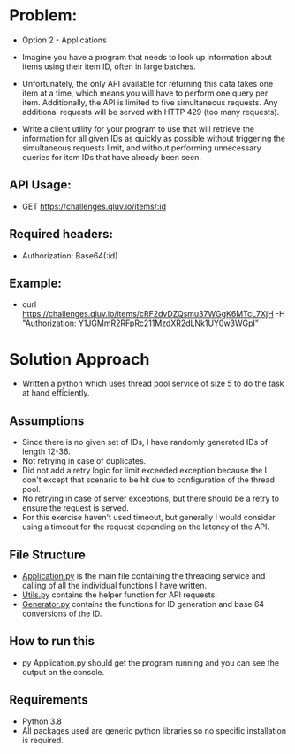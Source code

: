 # Problem:
- Option 2 - Applications

- Imagine you have a program that needs to look up information about items using their item ID, often in large batches.

- Unfortunately, the only API available for returning this data takes one item at a time, which means you will have to perform one query per item. Additionally, the API is limited to five simultaneous requests. Any additional requests will be served with HTTP 429 (too many requests).

- Write a client utility for your program to use that will retrieve the information for all given IDs as quickly as possible without triggering the simultaneous requests limit, and without performing unnecessary queries for item IDs that have already been seen.

## API Usage:

- GET https://challenges.qluv.io/items/:id

## Required headers:

- Authorization: Base64(:id)

## Example:

- curl https://challenges.qluv.io/items/cRF2dvDZQsmu37WGgK6MTcL7XjH -H "Authorization: Y1JGMmR2RFpRc211MzdXR2dLNk1UY0w3WGpI"

# Solution Approach 
- Written a python which uses thread pool service of size 5 to do the task at hand efficiently.
## Assumptions
- Since there is no given set of IDs, I have randomly generated IDs of length 12-36.
- Not retrying in case of duplicates.
- Did not add a retry logic for limit exceeded exception because the I don't except that scenario to be hit due to configuration of the thread pool.
- No retrying in case of server exceptions, but there should be a retry to ensure the request is served.
- For this exercise haven't used timeout, but generally I would consider using a timeout for the request depending on the latency of the API.
## File Structure
- [Application.py](Application.py) is the main file containing the threading service and calling of all the individual functions I have written.
- [Utils.py](Utils.py) contains the helper function for API requests.
- [Generator.py](Generator.py) contains the functions for ID generation and base 64 conversions of the ID.

## How to run this
- py Application.py should get the program running and you can see the output on the console.

## Requirements
- Python 3.8
- All packages used are generic python libraries so no specific installation is required.
